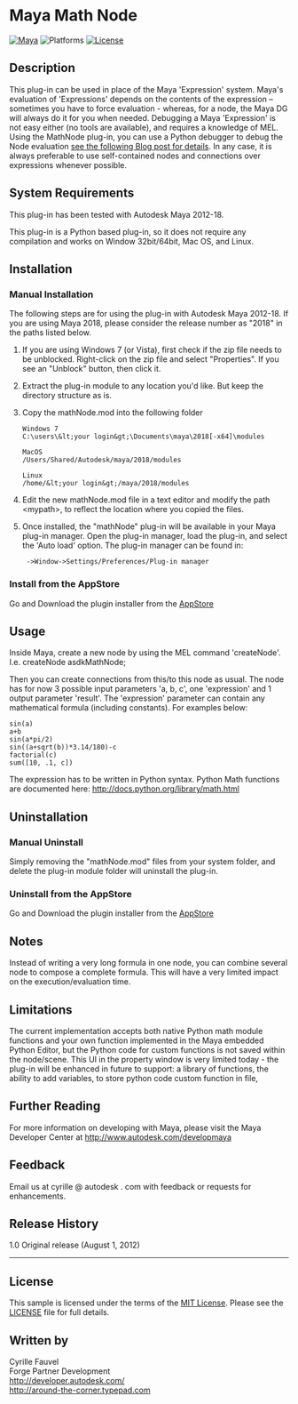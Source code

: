 ﻿# Maya Math Node

[![Maya](https://img.shields.io/badge/Maya-2008+.svg)](https://www.autodesk.com/developmaya)
![Platforms](https://img.shields.io/badge/platform-windows%20%7C%20osx%20%7C%20linux-lightgray.svg)
[![License](http://img.shields.io/:license-mit-blue.svg)](http://opensource.org/licenses/MIT)

## Description

This plug-in can be used in place of the Maya 'Expression' system.
Maya's evaluation of 'Expressions' depends on the contents of the
expression – sometimes you have to force evaluation - whereas, for
a node, the Maya DG will always do it for you when needed. Debugging
a Maya 'Expression' is not easy either (no tools are available), and
requires a knowledge of MEL. Using the MathNode plug-in, you can use
a Python debugger to debug the Node evaluation [see the following
Blog post for details](http://around-the-corner.typepad.com/adn/2012/07/python-debugging-in-maya.html).
In any case, it is always preferable to use self-contained nodes and
connections over expressions whenever possible.

## System Requirements

This plug-in has been tested with Autodesk Maya 2012-18.

This plug-in is a Python based plug-in, so it does not require any
compilation and works on Window 32bit/64bit, Mac OS, and Linux.

## Installation

### Manual Installation

The following steps are for using the plug-in with Autodesk Maya
2012-18. If you are using Maya 2018, please consider the
release number as "2018" in the paths listed below.

  1. If you are using Windows 7 (or Vista), first check if the
     zip file needs to be unblocked. Right-click on the zip file
     and select "Properties". If you see an "Unblock" button, then
     click it.

  2. Extract the plug-in module to any location you'd like. But keep
     the directory structure as is.

  3. Copy the mathNode.mod into the following folder
     ```
     Windows 7
     C:\users\&lt;your login&gt;\Documents\maya\2018[-x64]\modules

     MacOS
     /Users/Shared/Autodesk/maya/2018/modules

     Linux
     /home/&lt;your login&gt;/maya/2018/modules
     ```

  4. Edit the new mathNode.mod file in a text editor and modify the
     path &lt;mypath&gt;, to reflect the location where you copied the files.

  5. Once installed, the "mathNode" plug-in will be available
     in your Maya plug-in manager. Open the plug-in manager, load
     the plug-in, and select the 'Auto load' option. The plug-in manager
     can be found in:
     ```
      ->Window->Settings/Preferences/Plug-in manager
     ```

### Install from the AppStore

Go and Download the plugin installer from the
[AppStore](https://apps.autodesk.com/MAYA/en/Detail/Index?id=212304226072872821&appLang=en&os=Win64)

## Usage

Inside Maya, create a new node by using the MEL command 'createNode'.
I.e.  createNode asdkMathNode;

Then you can create connections from this/to this node as usual.
The node has for now 3 possible input parameters 'a, b, c', one 'expression'
and 1 output parameter 'result'. The 'expression' parameter can contain
any mathematical formula (including constants). For examples below:
  ```
  sin(a)
  a+b
  sin(a*pi/2)
  sin((a+sqrt(b))*3.14/180)-c
  factorial(c)
  sum([10, .1, c])
  ```

The expression has to be written in Python syntax. Python Math functions are
documented here: http://docs.python.org/library/math.html

## Uninstallation

### Manual Uninstall

Simply removing the "mathNode.mod" files from your system folder, and
delete the plug-in module folder will uninstall the plug-in.

### Uninstall from the AppStore

Go and Download the plugin installer from the
[AppStore](https://apps.autodesk.com/MAYA/en/Detail/Index?id=212304226072872821&appLang=en&os=Win64)

## Notes

Instead of writing a very long formula in one node, you can combine
several node to compose a complete formula. This will have a very limited
impact on the execution/evaluation time.

## Limitations

The current implementation accepts both native Python math module functions
and your own function implemented in the Maya embedded Python Editor, but the
Python code for custom functions is not saved within the node/scene.
This UI in the property window is very limited today - the plug-in will be
enhanced in future to support:
  a library of functions,
  the ability to add variables,
  to store python code custom function in file,

## Further Reading

For more information on developing with Maya, please visit the
Maya Developer Center at http://www.autodesk.com/developmaya

## Feedback

Email us at cyrille @ autodesk . com with feedback or requests for enhancements.

## Release History

1.0    Original release                     (August 1, 2012)

--------

## License

This sample is licensed under the terms of the [MIT License](http://opensource.org/licenses/MIT).
Please see the [LICENSE](LICENSE) file for full details.


## Written by

Cyrille Fauvel <br />
Forge Partner Development <br />
http://developer.autodesk.com/ <br />
http://around-the-corner.typepad.com <br />
